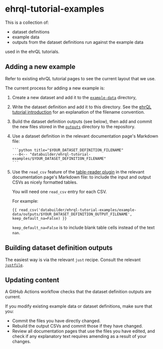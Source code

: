 # ehrql-tutorial-examples

This is a collection of:

* dataset definitions
* example data
* outputs from the dataset definitions run against the example data

used in the ehrQL tutorials.

## Adding a new example

Refer to existing ehrQL tutorial pages to see the current layout that we use.

The current process for adding a new example is:

1. Create a new dataset and add it to the [`example-data`](example-data/) directory,
2. Write the dataset definition and add it to this directory.
   See the [ehrQL tutorial introduction](../../docs/ehrql-new-tutorial-intro.md#using-data-builders-command-line-interface)
   for an explanation of the filename convention.
3. Build the dataset definition outputs
   (see below),
   then add and commit the new files stored in the [`outputs`](outputs/) directory to the repository.
4. Use a dataset definition in the relevant documentation page's Markdown file:
   ````
   ```python title="$YOUR_DATASET_DEFINITION_FILENAME"
   ---8<-- "databuilder/ehrql-tutorial-examples/$YOUR_DATASET_DEFINITION_FILENAME"
   ```
   ````
5. Use the `read_csv` feature of the [table-reader plugin](https://github.com/timvink/mkdocs-table-reader-plugin)
   in the relevant documentation page's Markdown file:
   to include the input and output CSVs as nicely formatted tables.

   You will need one `read_csv` entry for each CSV.

   For example:
   ```
   {{ read_csv('databuilder/ehrql-tutorial-examples/example-data/outputs/$YOUR_DATASET_DEFINITION_OUTPUT_FILENAME', keep_default_na=False) }}
   ```

   `keep_default_na=False` is to include blank table cells
   instead of the text `nan`.

## Building dataset definition outputs

The easiest way is via the relevant `just` recipe.
Consult the relevant [`justfile`](../justfile).

## Updating content

A GitHub Actions workflow checks that the dataset definition outputs are current.

If you modify existing example data or dataset definitions,
make sure that you:

* Commit the files you have directly changed.
* Rebuild the output CSVs and commit those if they have changed.
* Review all documentation pages that use the files you have edited,
  and check if any explanatory text requires amending as a result of your changes.
